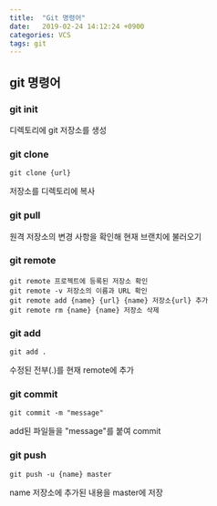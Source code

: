 ```yaml
---
title:  "Git 명령어"
date:   2019-02-24 14:12:24 +0900
categories: VCS
tags: git
---
```


## git 명령어

### git init
디렉토리에 git 저장소를 생성

### git clone

```
git clone {url}
``` 
저장소를 디렉토리에 복사

### git pull 

원격 저장소의 변경 사항을 확인해 현재 브랜치에 불러오기

### git remote

```
git remote 프로젝트에 등록된 저장소 확인
git remote -v 저장소의 이름과 URL 확인 
git remote add {name} {url} {name} 저장소{url} 추가 
git remote rm {name} {name} 저장소 삭제 
```
### git add

```
git add .
``` 
수정된 전부(.)를 현재 remote에 추가

### git commit 

```
git commit -m "message"
``` 
add된 파일들을 "message"를 붙여 commit

### git push 

```
git push -u {name} master
```
name 저장소에 추가된 내용을 master에 저장